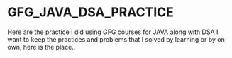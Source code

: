 # GFG_JAVA_DSA_PRACTICE
Here are the practice I did using GFG courses for JAVA along with DSA
I want to keep the practices and problems that I solved by learning or by on own, here is the place..